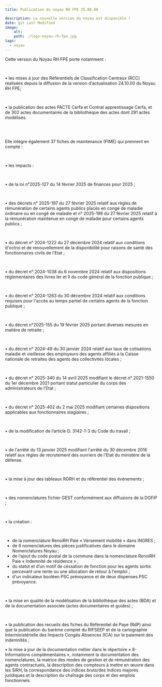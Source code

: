 ```yaml
---
title: Publication du noyau RH FPE 25.00.00

description: La nouvelle version du noyau est disponible !
date: git Last Modified
image:
    alt:
    path: ./logo-noyau-rh-fpe.jpg
tags:
  - noyau
---
```

Cette version du Noyau RH FPE porte notamment :

<br>

•	les mises à jour des Référentiels de Classification Centraux (RCC) réalisées depuis la diffusion de la version d’actualisation 24.10.00 du Noyau RH FPE;

<br>

•	la publication des actes PACTE Cerfa et Contrat apprentissage Cerfa, et de 302 actes documentaires de la bibliothèque des actes dont 291 actes modélisés.

<br>
<br>

Elle intègre également 37 fiches de maintenance (FIME) qui prennent en compte :

<br>

•	les impacts :

<br>

•	de la loi n°2025-127 du 14 février 2025 de finances pour 2025 ;

<br>

•	des décrets n° 2025-197 du 27 février 2025 relatif aux règles de rémunération de certains agents publics placés en congé de maladie ordinaire ou en congé de maladie et n° 2025-198 du 27 février 2025 relatif à la rémunération maintenue en congé de maladie pour certains agents publics ;

<br>

•	du décret n° 2024-1222 du 27 décembre 2024 relatif aux conditions d'octroi et de renouvellement de la disponibilité pour raisons de santé des fonctionnaires civils de l'Etat ;

<br>

•	du décret n° 2024-1038 du 6 novembre 2024 relatif aux dispositions réglementaires des livres Ier et II du code général de la fonction publique ;

<br>

•	du décret n° 2024-1263 du 30 décembre 2024 relatif aux conditions requises pour l'accès au temps partiel de certains agents de la fonction publique ;

<br>

•	du décret n°2025-155 du 19 février 2025 portant diverses mesures en matière de retraite ;

<br>

•	du décret n° 2024-49 du 30 janvier 2024 relatif aux taux de cotisations maladie et vieillesse des employeurs des agents affiliés à la Caisse nationale de retraites des agents des collectivités locales ;

<br>

•	du décret n° 2025-340 du 14 avril 2025 modifiant le décret n° 2021-1550 du 1er décembre 2021 portant statut particulier du corps des administrateurs de l'Etat ;

<br>

•	du décret n° 2025-402 du 2 mai 2025 modifiant certaines dispositions applicables aux fonctionnaires stagiaires ;

<br>

•	de la modification de l’article D. 3142-1-3 du Code du travail ;

<br>

•	de l'arrêté du 13 janvier 2025 modifiant l'arrêté du 30 décembre 2016 relatif aux règles de recrutement des ouvriers de l'Etat du ministère de la défense.



<br>

•	la mise à jour des tableaux RGRH et du référentiel des évènements ;

<br>

•	des nomenclatures fichier GEST conformément aux diffusions de la DGFiP ;


<br>

•	la création :

<br>

- de la nomenclature RenoiRH Paie « Versement mobilité » dans INGRES ;
- de 6 nomenclatures des pièces justificatives dans le domaine Nomenclatures Noyau ;
- de l’ajout du code postal de la commune dans la nomenclature RenoiRH Paie « Indemnité de résidence » ;
- du statut et d’un motif de cessation de fonction pour les agents sortis percevant une rente ou une allocation de retour à l'emploi ;
- d'un indicateur booléen PSC prévoyance et de deux dispenses PSC prévoyance.
  
<br>

•	la mise en qualité de la modélisation de la bibliothèque des actes (BDA) et de la documentation associée (actes documentaires et guides) ; 

<br>

•	la publication des recueils des fiches du Référentiel de Paye (RdP) ainsi que la publication du barème complet du RIFSEEP et de la cartographie Interministérielle des Impacts Congés Absences (ICA) sur le paiement des indemnités ;
<br>

•	la mise à jour de la documentation métier dans le répertoire « 8-Informations complémentaires », notamment la documentation des nomenclatures, la matrice des modes de gestion et de rémunération des agents contractuels, la description des compteurs à mettre en œuvre dans les SIRH, la correspondance des indices bruts/des indices majorés juridiques et la description du chaînage des corps et des emplois fonctionnels.

